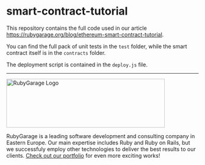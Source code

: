 # smart-contract-tutorial

This repository contains the full code used in our article https://rubygarage.org/blog/ethereum-smart-contract-tutorial.

You can find the full pack of unit tests in the `test` folder, while the smart contract itself is in the `contracts` folder.

The deployment script is contained in the `deploy.js` file.

***

<a href="https://rubygarage.org/"><img src="https://github.com/sparrow/smart-contract-tutorial/blob/master/assets/rubygarage.png?raw=true" alt="RubyGarage Logo" width="415" height="128"></a>

RubyGarage is a leading software development and consulting company in Eastern Europe. Our main expertise includes Ruby and Ruby on Rails, but we successfuly employ other technologies to deliver the best results to our clients. [Check out our portfolio](https://rubygarage.org/portfolio) for even more exciting works!
